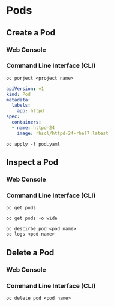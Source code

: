 # Pods

## Create a Pod
### Web Console

### Command Line Interface (CLI)
```shell script
oc porject <project name> 
```

```yaml
apiVersion: v1
kind: Pod
metadata:
  labels:
    app: httpd
spec:
  containers:
  - name: httpd-24
    image: rhscl/httpd-24-rhel7:latest
```

```shell script
oc apply -f pod.yaml
```

## Inspect a Pod
### Web Console

### Command Line Interface (CLI)
```shell script
oc get pods 
```

```shell script
oc get pods -o wide
```

```shell script
oc descirbe pod <pod name>
oc logs <pod name>
```

## Delete a Pod
### Web Console

### Command Line Interface (CLI)
```shell script
oc delete pod <pod name>
```